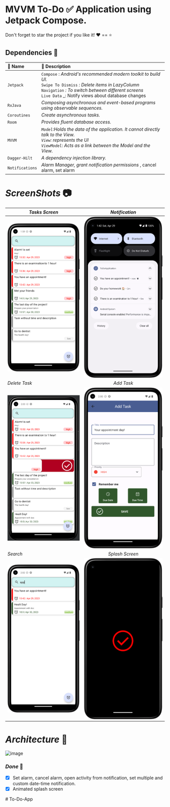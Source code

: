 
# MVVM To-Do :white_check_mark: Application using Jetpack Compose.

Don't forget to star the project if you like it!  :heart: ==  :star:

##  Dependencies :high_brightness:


| :key: Name      | :book: Description                                                                                                                                                                                                                          | 
|:----------------|:--------------------------------------------------------------------------------------------------------------------------------------------------------------------------------------------------------------------------------------------|
| `Jetpack`       | `Compose` : _Android's recommended modern toolkit to build UI._ <br/> `Swipe To Dismiss` _: Delete items in LazyColumn_<br/> `Navigation` _: To switch between different screens_  <br/> `Live Data` _: Notify views about database changes | 
| `RxJava`        | _Composing asynchronous and event-based programs using observable sequences._                                                                                                                                                               | 
| `Coroutines`    | _Create asynchronous tasks._                                                                                                                                                                                                                | 
| `Room`          | _Provides fluent database access._                                                                                                                                                                                                          | 
| `MVVM`          | _`Model`:Holds the data of the application. It cannot directly talk to the View.<br/>`View`: represents the UI <br/>`ViewModel`: Acts as a link between the Model and the View._                                                            | 
| `Dagger-Hilt`   | _A dependency injection library._                                                                                                                                                                                                           | 
| `Notifications` | _Alarm Manager, grant notification permissions_ , cancel alarm, set alarm                                                                                                                                                                   | 

#  _ScreenShots_  :camera:

| _Tasks Screen_               |        _Notification_        | 
|------------------------------|:----------------------------:|
| ![img_3.png](ss/img_3.png)   |  ![img_1.png](ss/img_1.png)  |
| _Delete Task_                |          _Add Task_          |
| ![img_8.png](ss/img_8.png)   |  ![img_9.png](ss/img_9.png)  |
| _Search_                     |       _Splash Screen_        |
| ![img_10.png](ss/img_10.png) | ![img_11.png](ss/img_11.png) |

#  _Architecture_  :bank:

![image](https://user-images.githubusercontent.com/75504778/230778053-9c635eef-5f8f-4f0e-832a-185adfdd6afa.png)

### _Done_ :100:

- [x] Set alarm, cancel alarm, open activity from notification, set multiple and custom date-time notification.
- [x] Animated splash screen

#   T o - D o - A p p 
 
 